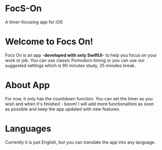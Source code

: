 # FocS-On
A timer-focusing app for iOS

# Welcome to Focs On!

Focs On is an app -**developed with only SwiftUI**- to help you focus on your work or job. You can use classic Pomodoro timing or 
you can use our suggested settings which is 90 minutes study, 25 minutes break.


# About App
For now, it only has the countdown function. You can set the timer as you wish and when it's finished - boom! 
I will add more functionalities as soon as possible and keep the app updated with new features.

# Languages
Currently it is just English, but you can translate the app into any language.

